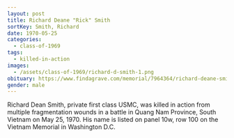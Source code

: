 ```yaml
---
layout: post
title: Richard Deane "Rick" Smith
sortKey: Smith, Richard
date: 1970-05-25
categories:
  - class-of-1969
tags:
  - killed-in-action
images:
  - /assets/class-of-1969/richard-d-smith-1.png
obituary: https://www.findagrave.com/memorial/7964364/richard-deane-smith
gender: male
---
```

Richard Dean Smith, private first class USMC, was killed in action from multiple fragmentation wounds in a battle in Quang Nam Province, South Vietnam on May 25, 1970. His name is listed on panel 10w, row 100 on the Vietnam Memorial in Washington D.C.
